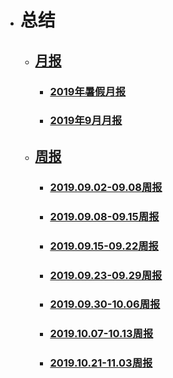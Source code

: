 - # 总结
    - ## [月报](yuebao)
        - ### [2019年暑假月报](yuebao/19shujiayuebao.md)
        - ### [2019年9月月报](yuebao/2019.9yuebao.md)
    - ## [周报](zhoubao)
        - ### [2019.09.02-09.08周报](zhoubao/19.9.2-9.8zhoubao.md)
        - ### [2019.09.08-09.15周报](zhoubao/19.9.8-9.15zhoubao.md)
        - ### [2019.09.15-09.22周报](zhoubao/19.9.15-9.22zhoubao.md)
        - ### [2019.09.23-09.29周报](zhoubao/19.9.23-9.29zhoubao.md)
        - ### [2019.09.30-10.06周报](zhoubao/19.9.30-10.6zhoubao.md)
        - ### [2019.10.07-10.13周报](zhoubao/19.10.7-10.13zhoubao.md)
        - ### [2019.10.21-11.03周报](zhoubao/19.10.21-11.3zhoubao.md)